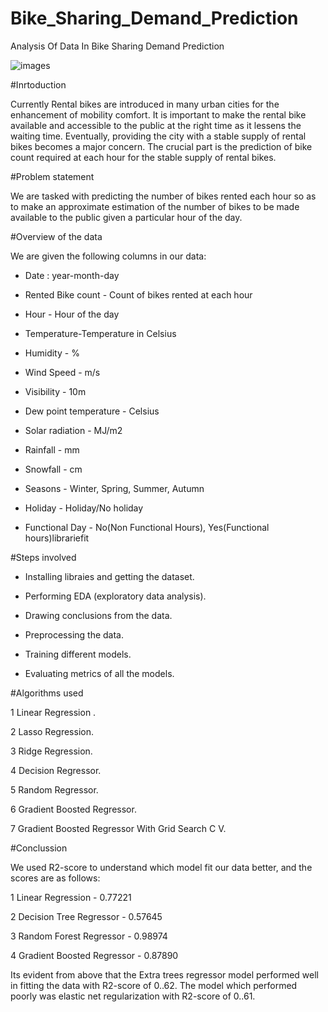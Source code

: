 # Bike_Sharing_Demand_Prediction
Analysis Of Data In Bike Sharing Demand Prediction

![images](https://user-images.githubusercontent.com/105944539/180010191-5095bdbf-4ff0-43ef-a289-ee95a89a4d52.jpg)

#Inrtoduction

Currently Rental bikes are introduced in many urban cities for the enhancement of mobility comfort. It is important to make the rental bike available and accessible to the public at the right time as it lessens the waiting time. Eventually, providing the city with a stable supply of rental bikes becomes a major concern. The crucial part is the prediction of bike count required at each hour for the stable supply of rental bikes.


#Problem statement

We are tasked with predicting the number of bikes rented each hour so as to make an approximate estimation of the number of bikes to be made available to the public given a particular hour of the day.


#Overview of the data

 We are given the following columns in our data:

* Date : year-month-day

* Rented Bike count - Count of bikes rented at each hour

* Hour - Hour of the day

* Temperature-Temperature in Celsius

* Humidity - %

* Wind Speed - m/s

* Visibility - 10m

* Dew point temperature - Celsius

* Solar radiation - MJ/m2

* Rainfall - mm

* Snowfall - cm

* Seasons - Winter, Spring, Summer, Autumn

* Holiday - Holiday/No holiday

* Functional Day - No(Non Functional Hours), Yes(Functional hours)librariefit


#Steps involved

- Installing libraies and getting the dataset.

- Performing EDA (exploratory data analysis).

- Drawing conclusions from the data.

- Preprocessing the data.

- Training different models.

- Evaluating metrics of all the models.



#Algorithms used

1 Linear Regression .

2 Lasso Regression.

3 Ridge Regression.

4 Decision Regressor.

5 Random Regressor.

6 Gradient Boosted Regressor.

7 Gradient Boosted Regressor With Grid Search C V.
 

#Conclussion

We used R2-score to understand which model fit our data better, and the scores are as follows:

1 Linear Regression - 0.77221

2 Decision Tree Regressor - 0.57645

3 Random Forest Regressor - 0.98974

4 Gradient Boosted Regressor - 0.87890

Its evident from above that the Extra trees regressor model performed well in fitting the data with R2-score of 0..62. The model which performed poorly was elastic net regularization with R2-score of 0..61.
